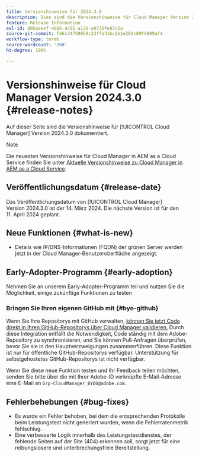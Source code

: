 ```yaml
---
title: Versionshinweise für 2024.3.0
description: Dies sind die Versionshinweise für Cloud Manager Version 2024.3.0.
feature: Release Information
exl-id: d05aeeef-4085-4c55-a126-a9735fe87c2a
source-git-commit: f46cd4759858c22ffa31bc2e1e281c89f4809af4
workflow-type: tm+mt
source-wordcount: '268'
ht-degree: 100%

---
```



# Versionshinweise für Cloud Manager Version 2024.3.0 {#release-notes}

Auf dieser Seite sind die Versionshinweise für [!UICONTROL Cloud Manager] Version 2024.3.0 dokumentiert.

>[!NOTE]
>
>Die neuesten Versionshinweise für Cloud Manager in AEM as a Cloud Service finden Sie unter [Aktuelle Versionshinweise zu Cloud Manager in AEM as a Cloud Service](https://experienceleague.adobe.com/docs/experience-manager-cloud-service/content/implementing/using-cloud-manager/release-notes-cloud-manager/release-notes-cm-current.html?lang=de).

## Veröffentlichungsdatum {#release-date}

Das Veröffentlichungsdatum von [!UICONTROL Cloud Manager] Version 2024.3.0 ist der 14. März 2024. Die nächste Version ist für den 11. April 2024 geplant.

## Neue Funktionen {#what-is-new}

* Details wie IP/DNS-Informationen (FQDN) der grünen Server werden jetzt in der Cloud Manager-Benutzeroberfläche angezeigt.

## Early-Adopter-Programm {#early-adoption}

Nehmen Sie an unserem Early-Adopter-Programm teil und nutzen Sie die Möglichkeit, einige zukünftige Funktionen zu testen

### Bringen Sie Ihren eigenen GitHub mit {#byo-github}

Wenn Sie Ihre Repositorys mit GitHub verwalten, [können Sie jetzt Code direkt in Ihren GitHub-Repositorys über Cloud Manager validieren.](/help/managing-code/byo-github.md) Durch diese Integration entfällt die Notwendigkeit, Code ständig mit dem Adobe-Repository zu synchronisieren, und Sie können Pull-Anfragen überprüfen, bevor Sie sie in den Hauptverzweigungen zusammenführen. Diese Funktion ist nur für öffentliche GitHub-Repositorys verfügbar. Unterstützung für selbstgehostetes GitHub-Repositorys ist nicht verfügbar.

Wenn Sie diese neue Funktion testen und Ihr Feedback teilen möchten, senden Sie bitte über die mit Ihrer Adobe-ID verknüpfte E-Mail-Adresse eine E-Mail an `Grp-CloudManager_BYOG@adobe.com`.

## Fehlerbehebungen {#bug-fixes}

* Es wurde ein Fehler behoben, bei dem die entsprechenden Protokolle beim Leistungstest nicht generiert wurden, wenn die Fehlerratenmetrik fehlschlug.
* Eine verbesserte Logik innerhalb des Leistungstestdienstes, der fehlende Seiten auf der Site (404) erkennen soll, sorgt jetzt für eine reibungslosere und unterbrechungsfreie Bereitstellung.
